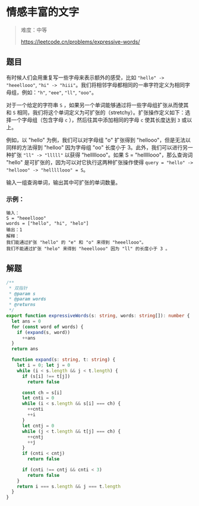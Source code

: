 # 情感丰富的文字

> 难度：中等
>
> https://leetcode.cn/problems/expressive-words/

## 题目

有时候人们会用重复写一些字母来表示额外的感受，比如 `"hello" -> "heeellooo"`, `"hi" -> "hiii"`。我们将相邻字母都相同的一串字符定义为相同字母组，例如：`"h"`, `"eee"`, `"ll"`, `"ooo"`。

对于一个给定的字符串 `S` ，如果另一个单词能够通过将一些字母组扩张从而使其和 `S` 相同，我们将这个单词定义为可扩张的（stretchy）。扩张操作定义如下：选择一个字母组（包含字母 `c` ），然后往其中添加相同的字母 `c` 使其长度达到 `3` 或以上。

例如，以 "hello" 为例，我们可以对字母组 "o" 扩张得到 "hellooo"，但是无法以同样的方法得到 "helloo" 因为字母组 "oo" 长度小于 3。此外，我们可以进行另一种扩张 `"ll" -> "lllll"` 以获得 "helllllooo"。如果 S = "helllllooo"，那么查询词 "hello" 是可扩张的，因为可以对它执行这两种扩张操作使得 `query = "hello" -> "hellooo" -> "helllllooo" = S`。

输入一组查询单词，输出其中可扩张的单词数量。

### 示例：

```
输入： 
S = "heeellooo"
words = ["hello", "hi", "helo"]
输出：1
解释：
我们能通过扩张 "hello" 的 "e" 和 "o" 来得到 "heeellooo"。
我们不能通过扩张 "helo" 来得到 "heeellooo" 因为 "ll" 的长度小于 3 。
```

## 解题

```ts
/**
 * 双指针
 * @param s
 * @param words
 * @returns
 */
export function expressiveWords(s: string, words: string[]): number {
  let ans = 0
  for (const word of words) {
    if (expand(s, word))
      ++ans
  }
  return ans

  function expand(s: string, t: string) {
    let i = 0; let j = 0
    while (i < s.length && j < t.length) {
      if (s[i] !== t[j])
        return false

      const ch = s[i]
      let cnti = 0
      while (i < s.length && s[i] === ch) {
        ++cnti
        ++i
      }
      let cntj = 0
      while (j < t.length && t[j] === ch) {
        ++cntj
        ++j
      }
      if (cnti < cntj)
        return false

      if (cnti !== cntj && cnti < 3)
        return false
    }
    return i === s.length && j === t.length
  }
}
```